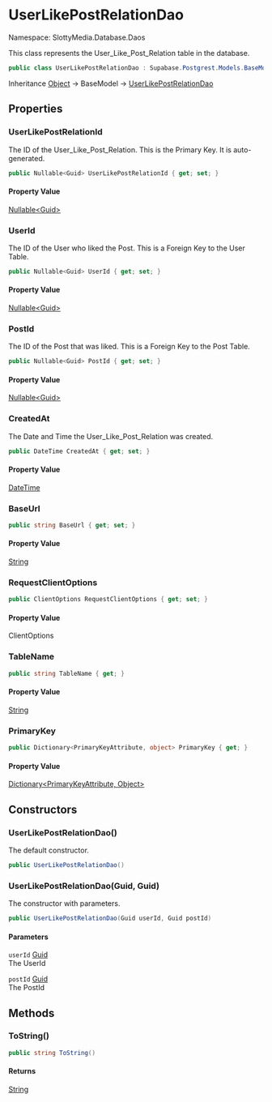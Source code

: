 # UserLikePostRelationDao

Namespace: SlottyMedia.Database.Daos

This class represents the User_Like_Post_Relation table in the database.

```csharp
public class UserLikePostRelationDao : Supabase.Postgrest.Models.BaseModel
```

Inheritance [Object](https://docs.microsoft.com/en-us/dotnet/api/system.object) → BaseModel → [UserLikePostRelationDao](./slottymedia.database.daos.userlikepostrelationdao.md)

## Properties

### **UserLikePostRelationId**

The ID of the User_Like_Post_Relation. This is the Primary Key. It is auto-generated.

```csharp
public Nullable<Guid> UserLikePostRelationId { get; set; }
```

#### Property Value

[Nullable&lt;Guid&gt;](https://docs.microsoft.com/en-us/dotnet/api/system.nullable-1)<br>

### **UserId**

The ID of the User who liked the Post. This is a Foreign Key to the User Table.

```csharp
public Nullable<Guid> UserId { get; set; }
```

#### Property Value

[Nullable&lt;Guid&gt;](https://docs.microsoft.com/en-us/dotnet/api/system.nullable-1)<br>

### **PostId**

The ID of the Post that was liked. This is a Foreign Key to the Post Table.

```csharp
public Nullable<Guid> PostId { get; set; }
```

#### Property Value

[Nullable&lt;Guid&gt;](https://docs.microsoft.com/en-us/dotnet/api/system.nullable-1)<br>

### **CreatedAt**

The Date and Time the User_Like_Post_Relation was created.

```csharp
public DateTime CreatedAt { get; set; }
```

#### Property Value

[DateTime](https://docs.microsoft.com/en-us/dotnet/api/system.datetime)<br>

### **BaseUrl**

```csharp
public string BaseUrl { get; set; }
```

#### Property Value

[String](https://docs.microsoft.com/en-us/dotnet/api/system.string)<br>

### **RequestClientOptions**

```csharp
public ClientOptions RequestClientOptions { get; set; }
```

#### Property Value

ClientOptions<br>

### **TableName**

```csharp
public string TableName { get; }
```

#### Property Value

[String](https://docs.microsoft.com/en-us/dotnet/api/system.string)<br>

### **PrimaryKey**

```csharp
public Dictionary<PrimaryKeyAttribute, object> PrimaryKey { get; }
```

#### Property Value

[Dictionary&lt;PrimaryKeyAttribute, Object&gt;](https://docs.microsoft.com/en-us/dotnet/api/system.collections.generic.dictionary-2)<br>

## Constructors

### **UserLikePostRelationDao()**

The default constructor.

```csharp
public UserLikePostRelationDao()
```

### **UserLikePostRelationDao(Guid, Guid)**

The constructor with parameters.

```csharp
public UserLikePostRelationDao(Guid userId, Guid postId)
```

#### Parameters

`userId` [Guid](https://docs.microsoft.com/en-us/dotnet/api/system.guid)<br>
The UserId

`postId` [Guid](https://docs.microsoft.com/en-us/dotnet/api/system.guid)<br>
The PostId

## Methods

### **ToString()**

```csharp
public string ToString()
```

#### Returns

[String](https://docs.microsoft.com/en-us/dotnet/api/system.string)<br>
